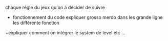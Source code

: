 chaque régle du jeux qu'on à décider de suivre 

+ fonctionnement du code expliquer grosso merdo dans les grande ligne les différente fonction 

+expliquer comment on intégrer le system de level etc ...